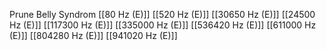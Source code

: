 Prune Belly Syndrom
[[80 Hz (E)]]
[[520 Hz (E)]]
[[30650 Hz (E)]]
[[24500 Hz (E)]]
[[117300 Hz (E)]]
[[335000 Hz (E)]]
[[536420 Hz (E)]]
[[611000 Hz (E)]]
[[804280 Hz (E)]]
[[941020 Hz (E)]]